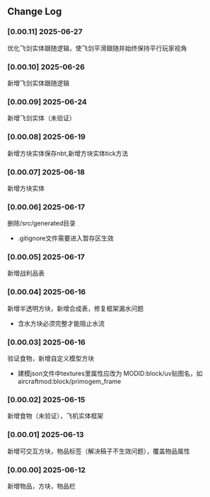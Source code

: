 ## Change Log

### [0.00.11] 2025-06-27
优化飞剑实体跟随逻辑，使飞剑平滑跟随并始终保持平行玩家视角

### [0.00.10] 2025-06-26
新增飞剑实体跟随逻辑

### [0.00.09] 2025-06-24
新增飞剑实体（未验证）

### [0.00.08] 2025-06-19
新增方块实体保存nbt,新增方块实体tick方法

### [0.00.07] 2025-06-18
新增方块实体

### [0.00.06] 2025-06-17
删除/src/generated目录
- .gitignore文件需要进入暂存区生效

### [0.00.05] 2025-06-17
新增战利品表

### [0.00.04] 2025-06-16
新增半透明方块，新增合成表，修复框架漏水问题
- 含水方块必须完整才能阻止水流

### [0.00.03] 2025-06-16
验证食物，新增自定义模型方块
- 建模json文件中textures里属性应改为 MODID:block/uv贴图名，如aircraftmod:block/primogem_frame

### [0.00.02] 2025-06-15
新增食物（未验证），飞机实体框架

### [0.00.01] 2025-06-13
新增可交互方块，物品标签（解决稿子不生效问题），覆盖物品属性

### [0.00.00] 2025-06-12
新增物品，方块，物品栏